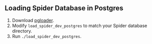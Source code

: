 ## Loading Spider Database in Postgres

1. Download [pgloader](https://pgloader.readthedocs.io/en/latest/#).
2. Modify `load_spider_dev_postgres` to match your Spider database directory.
3. Run `./load_spider_dev_postgres`.
